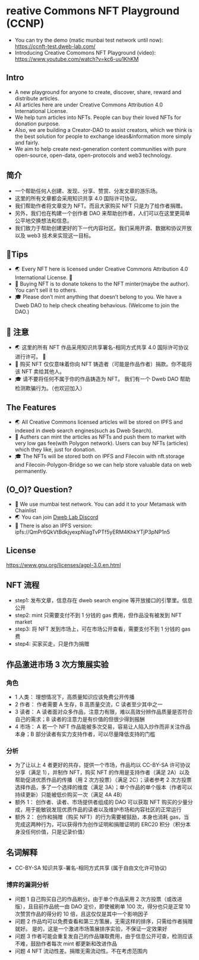 # reative Commons NFT Playground (CCNP)

- You can try the demo (matic munbai test network until now): https://ccnft-test.dweb-lab.com/
- Introducing Creative Comomons NFT Playground (video): https://www.youtube.com/watch?v=kc6-uu1KhKM

## Intro

- A new playground for anyone to create, discover, share, reward and distribute articles.
- All articles here are under Creative Commons Attribution 4.0 International License.
- We help turn articles into NFTs. People can buy their loved NFTs for donation purpose.
- Also, we are building a Creator-DAO to assist creators, which we think is the best solution for people to exchange ideas&information more simply and fairly.
- We aim to help create next-generation content communities with pure open-source, open-data, open-protocols and web3 technology.

## 简介

- 一个帮助任何人创建、发现、分享、赞赏、分发文章的游乐场。
- 这里的所有文章都会采用知识共享 4.0 国际许可协议。
- 我们帮助作者将文章变为 NFT。而且大家购买 NFT 只是为了给作者捐赠。
- 另外，我们也在构建一个创作者 DAO 来帮助创作者，人们可以在这里更简单公平地交换想法和信息。
- 我们致力于帮助创建更好的下一代内容社区。我们采用开源、数据和协议开放以及 web3 技术来实现这一目标。

## 📢Tips

- 🌏 Every NFT here is licensed under Creative Commons Attribution 4.0 International License. 🅭
- 🎁 Buying NFT is to donate tokens to the NFT minter(maybe the author). You can't sell it to others.
- 🎓 Please don’t mint anything that doesn’t belong to you. We have a Dweb DAO to help check cheating behavious. (Welcome to join the DAO.)

## 📢 注意

- 🌏 这里的所有 NFT 作品采用知识共享署名-相同方式共享 4.0 国际许可协议进行许可。 🅭
- 🎁 购买 NFT 仅仅意味着你向 NFT 铸造者（可能是作品作者）捐款。你不能将该 NFT 卖给其他人。
- 🎓 请不要将任何不属于你的作品铸造为 NFT。 我们有一个 Dweb DAO 帮助检测欺骗行为。（也欢迎加入）

## The Features

- 🌏 All Creative Commons licensed articles will be stored on IPFS and indexed in dweb search engines(such as Dweb Search).
- 🎁 Authers can mint the articles as NFTs and push them to market with very low gas fee(with Polygon network). Users can buy NFTs (articles) which they like, just for donation.
- 🎓 The NFTs will be stored both on IPFS and Filecoin with nft.storage and Filecoin-Polygon-Bridge so we can help store valuable data on web permanently.

## (O_O)? Question?

- 🔗 We use mumbai test network. You can add it to your Metamask with Chainlist
- 🌏 You can join [Dweb Lab Discord](https://discord.gg/QaEwmJMDJ2)
- 🌃 There is also an IPFS version: ipfs://QmPr6QkVtBdkjyexpNiagTvPTf5yERM4KhkYTjP3pNP1n5

## License

https://www.gnu.org/licenses/agpl-3.0.en.html

## NFT 流程

- step1: 发布文章，信息存在 dweb search engine 等开放接口的引擎里。信息公开
- step2: mint 只需要支付不到 1 分钱的 gas 费用，但作品没有被发到 NFT market
- step3: 将 NFT 发到市场上，可在市场公开查看，需要支付不到 1 分钱的 gas 费
- step4: 买家买走，只是作为捐赠

## 作品激进市场 3 次方策展实验

### 角色

- 1 人类： 理想情况下，高质量知识应该免费公开传播
- 2 作者： 作者需要 A 生存，B 高质量交流，C 读者至少其中之一
- 3 读者： A 读者面对众多作品，注意力有限，难以高效分辨作品质量是否符合自己的需求；B 读者的注意力是有价值的但很少得到报酬
- 4 市场： A 若一个 NFT 作品能被多次交易，容易让人陷入炒作而非关注作品本身；B 部分读者有实力支持作者，可以尽量降低支持的门槛

### 分析

- 为了让以上 4 者更好的共存，提供一个市场，作品均以 CC-BY-SA 许可协议分享（满足 1），并制作 NFT，购买 NFT 的作用是支持作者（满足 2A）以及帮助促进优质作品的传播（用 2 次方投票）（满足 2C）；读者参考 2 次方投票选择作品，多了一个选择的维度（满足 3A）；单个作品的单个版本（作者可以持续更新）只能被低价购买一次（满足 4A 4B）
- 额外 1： 创作者、读者、市场提供者组成的 DAO 可以获取 NFT 购买的少量分成，用于能敏锐发现优质作品的读者以及维护市场和内容社区的正常运行
- 额外 2： 创作和捐赠（购买 NFT）的行为需要被鼓励，本身也消耗 gas，当完成这两种行为，可以获得作为创作证明和捐赠证明的 ERC20 积分（积分本身没任何价值，只是记录价值）

## 名词解释

- CC-BY-SA 知识共享-署名-相同方式共享 (属于自由文化许可协议)

### 博弈的漏洞分析

- 问题 1 自己购买自己的作品刷分。由于单个作品采用 2 次方投票（或改进版），且目前作品统一由 DAO 定价，即使被刷单 100 次，得分也只是正常 10 次赞赏作品的得分的 10 倍，且这仅仅是其中一个影响因子
- 问题 2 作品均可以免费查看和第三方策展，无需这样的排序，只需给作者捐赠就好。 是的，这是一个激进市场策展排序实验，不保证一定效果好
- 问题 3 作者可能会重复发自己的作品赚取费用，由于信息公开可查，检测应该不难，鼓励作者每次 mint 都更新和改进作品
- 问题 4 NFT 流动性差。捐赠无需流动性。不在考虑范围内
